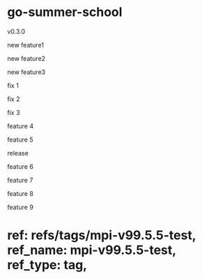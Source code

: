 # go-summer-school

v0.3.0

new feature1

new feature2

new feature3

fix 1

fix 2

fix 3

feature 4

feature 5

release

feature 6

feature 7

feature 8

feature 9
# ref: refs/tags/mpi-v99.5.5-test, ref_name: mpi-v99.5.5-test, ref_type: tag,